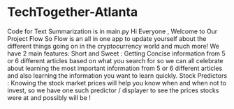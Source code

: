 # TechTogether-Atlanta

Code for Text Summarization is in main.py
Hi Everyone , Welcome to Our Project Flow 
So Flow is an all in one app to update yourself about the different things going on in the cryptocurrency world and  much more!
We have 2 main features:
  Short and Sweet : Getting Concise information from 5 or 6 different articles based on what you search for so we can all celebrate about learning the most important information       from 5 or 6 different articles and also learning the information you want to learn quickly.
  Stock Predictors : Knowing the stock market prices will help you know when and when not to invest, so we have one such predictor / displayer to see the prices stocks were at and possibly will be !
 
